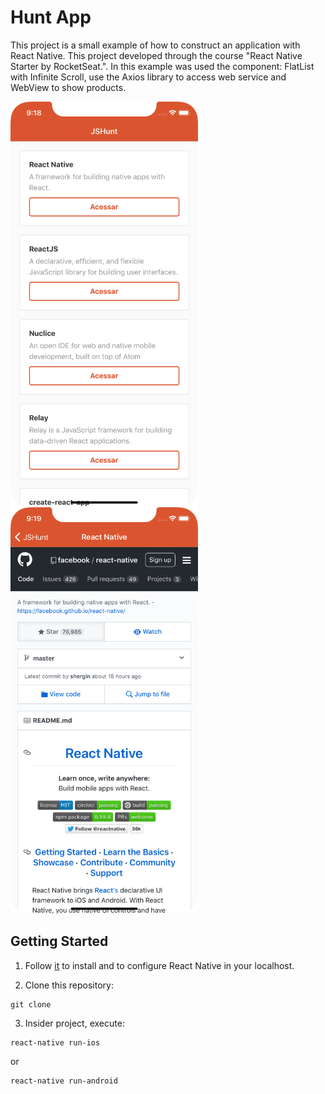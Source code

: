 # Hunt App

This project is a small example of how to construct an application with React Native. This project developed through the course "React Native Starter by RocketSeat.". In this example was used the component: FlatList with Infinite Scroll, use the Axios library to access web service and WebView to show products.

<img src="screen1.png" alt="Tela Inicial" width="300" style="float: left"/>
<img src="screen2.png" alt="WebView" width="300"/>

## Getting Started

1. Follow [it](https://facebook.github.io/react-native/docs/getting-started.html) to install and to configure React Native in your localhost.

2. Clone this repository:
```
git clone 
```

3. Insider project, execute:

```
react-native run-ios
```
or

```
react-native run-android
```
